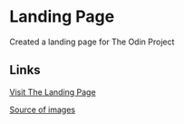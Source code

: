 # Landing Page

Created a landing page for The Odin Project

## Links
[Visit The Landing Page](https://tseringz.github.io/odin_web_design)

[Source of images](https://icons8.com/illustrations)

